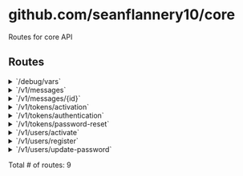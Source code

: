 # github.com/seanflannery10/core

Routes for core API

## Routes

<details>
<summary>`/debug/vars`</summary>

- [Metrics]()
- [RecoverPanic]()
- [SetQueriesCtx.func1]()
- [SetMailerCtx.func1]()
- [Authenticate]()
- **/debug/vars**
	- _GET_
		- [ttp.Handler.ServeHTTP-fm]()

</details>
<details>
<summary>`/v1/messages`</summary>

- [Metrics]()
- [RecoverPanic]()
- [SetQueriesCtx.func1]()
- [SetMailerCtx.func1]()
- [Authenticate]()
- **/v1/messages**
	- [RequireAuthenticatedUser]()
	- **/**
		- _POST_
			- [CreateMessageHandler]()
		- _GET_
			- [GetMessagesUserHandler]()

</details>
<details>
<summary>`/v1/messages/{id}`</summary>

- [Metrics]()
- [RecoverPanic]()
- [SetQueriesCtx.func1]()
- [SetMailerCtx.func1]()
- [Authenticate]()
- **/v1/messages**
	- [RequireAuthenticatedUser]()
	- **/{id}**
		- **/**
			- _GET_
				- [GetMessageHandler]()
			- _PATCH_
				- [UpdateMessageHandler]()
			- _DELETE_
				- [DeleteMessageHandler]()

</details>
<details>
<summary>`/v1/tokens/activation`</summary>

- [Metrics]()
- [RecoverPanic]()
- [SetQueriesCtx.func1]()
- [SetMailerCtx.func1]()
- [Authenticate]()
- **/v1/tokens**
	- **/activation**
		- _PUT_
			- [CreateTokenActivationHandler]()

</details>
<details>
<summary>`/v1/tokens/authentication`</summary>

- [Metrics]()
- [RecoverPanic]()
- [SetQueriesCtx.func1]()
- [SetMailerCtx.func1]()
- [Authenticate]()
- **/v1/tokens**
	- **/authentication**
		- _POST_
			- [CreateTokenAuthHandler]()

</details>
<details>
<summary>`/v1/tokens/password-reset`</summary>

- [Metrics]()
- [RecoverPanic]()
- [SetQueriesCtx.func1]()
- [SetMailerCtx.func1]()
- [Authenticate]()
- **/v1/tokens**
	- **/password-reset**
		- _PUT_
			- [CreateTokenPasswordResetHandler]()

</details>
<details>
<summary>`/v1/users/activate`</summary>

- [Metrics]()
- [RecoverPanic]()
- [SetQueriesCtx.func1]()
- [SetMailerCtx.func1]()
- [Authenticate]()
- **/v1/users**
	- **/activate**
		- _PUT_
			- [ActivateUserHandler]()

</details>
<details>
<summary>`/v1/users/register`</summary>

- [Metrics]()
- [RecoverPanic]()
- [SetQueriesCtx.func1]()
- [SetMailerCtx.func1]()
- [Authenticate]()
- **/v1/users**
	- **/register**
		- _POST_
			- []()

</details>
<details>
<summary>`/v1/users/update-password`</summary>

- [Metrics]()
- [RecoverPanic]()
- [SetQueriesCtx.func1]()
- [SetMailerCtx.func1]()
- [Authenticate]()
- **/v1/users**
	- **/update-password**
		- _PUT_
			- [UpdateUserPasswordHandler]()

</details>

Total # of routes: 9
